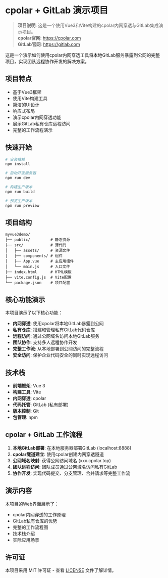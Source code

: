# cpolar + GitLab 演示项目

> **项目说明**: 这是一个使用Vue3和Vite构建的cpolar内网穿透与GitLab集成演示项目。  
> **cpolar官网**: https://cpolar.com  
> **GitLab官网**: https://gitlab.com

这是一个演示如何使用cpolar内网穿透工具将本地GitLab服务暴露到公网的完整项目，实现团队远程协作开发的解决方案。

## 项目特点

- 基于Vue3框架
- 使用Vite构建工具
- 简洁的UI设计
- 响应式布局
- 演示cpolar内网穿透功能
- 展示GitLab私有仓库远程访问
- 完整的工作流程演示

## 快速开始

```bash
# 安装依赖
npm install

# 启动开发服务器
npm run dev

# 构建生产版本
npm run build

# 预览生产版本
npm run preview
```

## 项目结构

```
myvue3demo/
├── public/         # 静态资源
├── src/            # 源代码
│   ├── assets/     # 资源文件
│   ├── components/ # 组件
│   ├── App.vue     # 主应用组件
│   └── main.js     # 入口文件
├── index.html      # HTML模板
├── vite.config.js  # Vite配置
└── package.json    # 项目配置
```

## 核心功能演示

本项目演示了以下核心功能：

- **内网穿透**: 使用cpolar将本地GitLab暴露到公网
- **私有仓库**: 搭建和管理私有GitLab代码仓库
- **远程访问**: 通过公网域名访问本地GitLab服务
- **团队协作**: 支持多人远程协作开发
- **完整工作流**: 从本地部署到公网访问的完整流程
- **安全访问**: 保护企业代码安全的同时实现远程访问

## 技术栈

- **前端框架**: Vue 3
- **构建工具**: Vite
- **内网穿透**: cpolar
- **代码托管**: GitLab (私有部署)
- **版本控制**: Git
- **包管理**: npm

## cpolar + GitLab 工作流程

1. **本地GitLab部署**: 在本地服务器部署GitLab (localhost:8888)
2. **cpolar隧道建立**: 使用cpolar创建内网穿透隧道
3. **公网域名映射**: 获得公网访问域名 (xxx.cpolar.top)
4. **团队远程访问**: 团队成员通过公网域名访问私有GitLab
5. **协作开发**: 实现代码提交、分支管理、合并请求等完整工作流

## 演示内容

本项目的Web界面展示了：
- cpolar内网穿透的工作原理
- GitLab私有仓库的优势
- 完整的工作流程图
- 技术栈介绍
- 实际应用场景

## 许可证

本项目采用 MIT 许可证 - 查看 [LICENSE](LICENSE) 文件了解详情。
